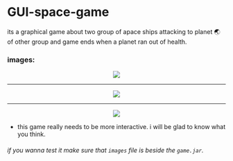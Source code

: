 # GUI-space-game
its a graphical game about two group of apace ships attacking to planet 🌏 of other group and game ends when a planet ran out of health.
### images:
<p align="center">
  <img src="https://user-images.githubusercontent.com/77699335/169064563-a345d679-6442-4091-ac8d-673ba1ca30e1.jpg">
</p>
<hr>
<p align="center">
  <img src="https://user-images.githubusercontent.com/77699335/169064547-6c07bc27-1460-48bf-ac62-ef996a6f3440.jpg">
</p>
<hr>
<p align="center">
  <img src="https://user-images.githubusercontent.com/77699335/169064839-c5bf5c91-718e-48e2-8e65-1168fc3ccb40.jpg">
</p>

- this game really needs to be more interactive. i will be glad to know what you think.

###### if you wanna test it make sure that `images` file is beside the `game.jar`.

